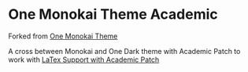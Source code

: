 # One Monokai Theme Academic

Forked from [One Monokai Theme](https://github.com/azemoh/vscode-one-monokai)

A cross between Monokai and One Dark theme with Academic Patch to work with [LaTex Support with Academic Patch](https://github.com/schoolknight/vscode-LaTeX-academic)
